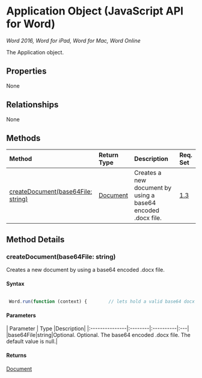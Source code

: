 # Application Object (JavaScript API for Word)

_Word 2016, Word for iPad, Word for Mac, Word Online_

The Application object.

## Properties

None

## Relationships
None


## Methods

| Method		   | Return Type	|Description| Req. Set|
|:---------------|:--------|:----------|:----|
|[createDocument(base64File: string)](#createdocumentbase64file-string)|[Document](document.md)|Creates a new document by using a base64 encoded .docx file.|[1.3](../reqset/word-requirement.md)|

## Method Details


### createDocument(base64File: string)
Creates a new document by using a base64 encoded .docx file.

#### Syntax
```js

 Word.run(function (context) {        // lets hold a valid base64 docx on this variable...        var myStartingDocAsBase64 = "some valid base64 encoded docx";        var myNewDoc = context.application.createDocument(myStartingDocAsBase64);  // note that the parameter is optional, a blank doc will be created otherwise               // at this point you can use the entire API on the myNewDoc document.. you can do things like        myNewDoc.body.insertParagraph("This is a new paragraph added via API", "end");        //now lets open the document, after this method is called,  you will no longer be able to modify the doc.....        myNewDoc.open();        return context.sync();    }).catch(function (e) {        console.log(e.message);    })

```

#### Parameters
| Parameter	   | Type	|Description|
|:---------------|:--------|:----------|:---|
|base64File|string|Optional. Optional. The base64 encoded .docx file. The default value is null.|

#### Returns
[Document](document.md)
